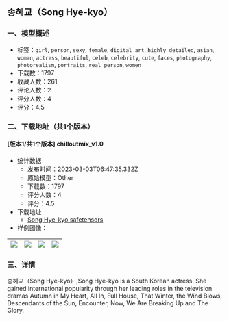 ## 송혜교（Song Hye-kyo）
### 一、模型概述

- 标签：`girl`, `person`, `sexy`, `female`, `digital art`, `highly detailed`, `asian`, `woman`, `actress`, `beautiful`, `celeb`, `celebrity`, `cute`, `faces`, `photography`, `photorealism`, `portraits`, `real person`, `women`
- 下载数：1797
- 收藏人数：261
- 评论人数：2
- 评分人数：4
- 评分：4.5

### 二、下载地址（共1个版本）

#### [版本1/共1个版本] chilloutmix_v1.0

- 统计数据
  - 发布时间：2023-03-03T06:47:35.332Z
  - 原始模型：Other
  - 下载数：1797
  - 评分人数：4
  - 评分：4.5
- 下载地址
  - [Song Hye-kyo.safetensors](https://civitai.com/api/download/models/17853)
- 样例图像：

| <img src="https://image.civitai.com/xG1nkqKTMzGDvpLrqFT7WA/712373f8-7d29-4d22-2399-140dd7f93d00/width=450/182788.jpeg" /> | <img src="https://image.civitai.com/xG1nkqKTMzGDvpLrqFT7WA/62cc7253-6828-478b-1b93-0c40b51a9f00/width=450/247867.jpeg" /> | <img src="https://image.civitai.com/xG1nkqKTMzGDvpLrqFT7WA/c01ff429-be34-4c81-80fb-d56e53653200/width=450/182781.jpeg" /> | <img src="https://image.civitai.com/xG1nkqKTMzGDvpLrqFT7WA/56c04818-ffb9-48bf-7a44-9febaf12c600/width=450/182779.jpeg" /> |
| ---- | ---- | ---- | ---- |


### 三、详情
<p>송혜교（Song Hye-kyo）,Song Hye-kyo is a South Korean actress. She gained international popularity through her leading roles in the television dramas Autumn in My Heart, All In, Full House, That Winter, the Wind Blows, Descendants of the Sun, Encounter, Now, We Are Breaking Up and The Glory. </p>